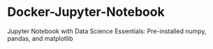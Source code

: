 # Docker-Jupyter-Notebook
Jupyter Notebook with Data Science Essentials: Pre-installed numpy, pandas, and matplotlib
